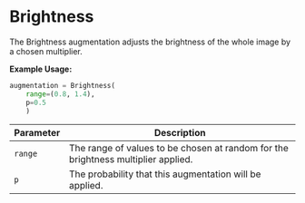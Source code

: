 # Brightness

The Brightness augmentation adjusts the brightness of the whole image by a chosen multiplier.

**Example Usage:**

```python
augmentation = Brightness(
	range=(0.8, 1.4),
	p=0.5
    )
```

| Parameter | Description |
|---|---|
| `range` | The range of values to be chosen at random for the brightness multiplier applied. |
| `p` | The probability that this augmentation will be applied. |
